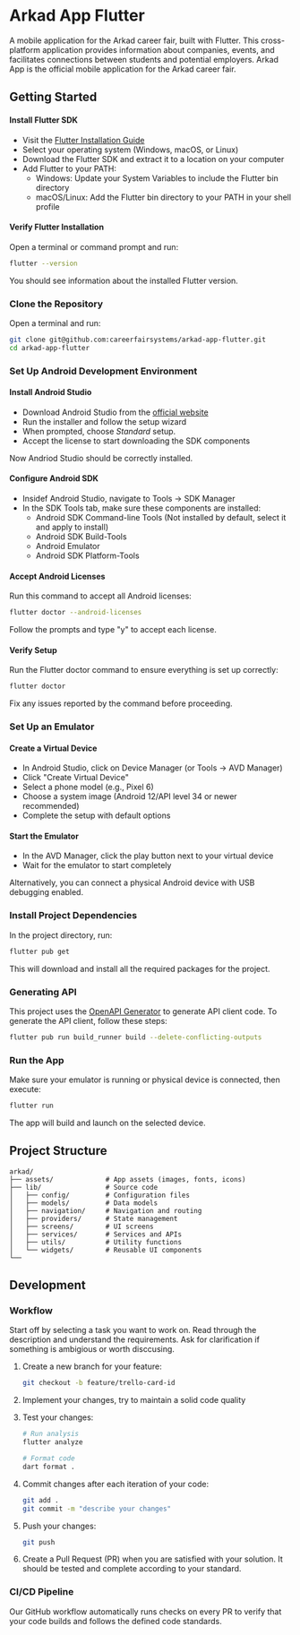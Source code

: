 # Arkad App Flutter

A mobile application for the Arkad career fair, built with Flutter. This cross-platform application provides information about companies, events, and facilitates connections between students and potential employers. Arkad App is the official mobile application for the Arkad career fair.

## Getting Started

#### Install Flutter SDK

- Visit the [Flutter Installation Guide](https://flutter.dev/docs/get-started/install)
- Select your operating system (Windows, macOS, or Linux)
- Download the Flutter SDK and extract it to a location on your computer
- Add Flutter to your PATH:
  - Windows: Update your System Variables to include the Flutter bin directory
  - macOS/Linux: Add the Flutter bin directory to your PATH in your shell profile

#### Verify Flutter Installation

Open a terminal or command prompt and run:

```bash
flutter --version
```

You should see information about the installed Flutter version.

### Clone the Repository

Open a terminal and run:

```bash
git clone git@github.com:careerfairsystems/arkad-app-flutter.git
cd arkad-app-flutter
```

### Set Up Android Development Environment

#### Install Android Studio

- Download Android Studio from the [official website](https://developer.android.com/studio)
- Run the installer and follow the setup wizard
- When prompted, choose _Standard_ setup.
- Accept the license to start downloading the SDK components

Now Andriod Studio should be correctly installed.

#### Configure Android SDK

- Insidef Android Studio, navigate to Tools → SDK Manager
- In the SDK Tools tab, make sure these components are installed:
  - Android SDK Command-line Tools (Not installed by default, select it and apply to install)
  - Android SDK Build-Tools
  - Android Emulator
  - Android SDK Platform-Tools

#### Accept Android Licenses

Run this command to accept all Android licenses:

```bash
flutter doctor --android-licenses
```

Follow the prompts and type "y" to accept each license.

#### Verify Setup

Run the Flutter doctor command to ensure everything is set up correctly:

```bash
flutter doctor
```

Fix any issues reported by the command before proceeding.

### Set Up an Emulator

#### Create a Virtual Device

- In Android Studio, click on Device Manager (or Tools → AVD Manager)
- Click "Create Virtual Device"
- Select a phone model (e.g., Pixel 6)
- Choose a system image (Android 12/API level 34 or newer recommended)
- Complete the setup with default options

#### Start the Emulator

- In the AVD Manager, click the play button next to your virtual device
- Wait for the emulator to start completely

Alternatively, you can connect a physical Android device with USB debugging enabled.

### Install Project Dependencies

In the project directory, run:

```bash
flutter pub get
```

This will download and install all the required packages for the project.

### Generating API

This project uses the [OpenAPI Generator](https://openapi-generator.tech/) to generate API client code. To generate the API client, follow these steps:

```sh
flutter pub run build_runner build --delete-conflicting-outputs
```

### Run the App

Make sure your emulator is running or physical device is connected, then execute:

```bash
flutter run
```

The app will build and launch on the selected device.

## Project Structure

```
arkad/
├── assets/             # App assets (images, fonts, icons)
├── lib/                # Source code
│   ├── config/         # Configuration files
│   ├── models/         # Data models
│   ├── navigation/     # Navigation and routing
│   ├── providers/      # State management
│   ├── screens/        # UI screens
│   ├── services/       # Services and APIs
│   ├── utils/          # Utility functions
│   └── widgets/        # Reusable UI components
└──
```

## Development

### Workflow

Start off by selecting a task you want to work on. Read through the description and understand the requirements. Ask for clarification if something is ambigious or worth disccusing.

1. Create a new branch for your feature:

   ```bash
   git checkout -b feature/trello-card-id
   ```

2. Implement your changes, try to maintain a solid code quality

3. Test your changes:

   ```bash
   # Run analysis
   flutter analyze

   # Format code
   dart format .
   ```

4. Commit changes after each iteration of your code:

   ```bash
   git add .
   git commit -m "describe your changes"
   ```

5. Push your changes:
   ```bash
   git push
   ```
6. Create a Pull Request (PR) when you are satisfied with your solution. It should be tested and complete according to your standard.

### CI/CD Pipeline

Our GitHub workflow automatically runs checks on every PR to verify that your code builds and follows the defined code standards.
